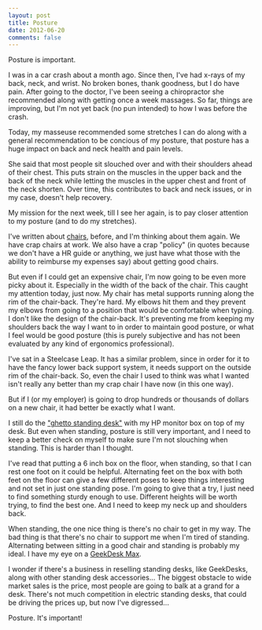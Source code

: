 ```yaml
---
layout: post
title: Posture
date: 2012-06-20
comments: false
---
```


Posture is important.

I was in a car crash about a month ago.  Since then, I've had x-rays of my
back, neck, and wrist.  No broken bones, thank goodness, but I do have pain.
After going to the doctor, I've been seeing a chiropractor she recommended
along with getting once a week massages.  So far, things are improving, but
I'm not yet back (no pun intended) to how I was before the crash.

Today, my masseuse recommended some stretches I can do along with a general
recommendation to be concious of my posture, that posture has a huge impact
on back and neck health and pain levels.

She said that most people sit slouched over and with their shoulders ahead of
their chest.  This puts strain on the muscles in the upper back and the back
of the neck while letting the muscles in the upper chest and front of the neck
shorten.  Over time, this contributes to back and neck issues, or in my case,
doesn't help recovery.

My mission for the next week, till I see her again, is to pay closer attention
to my posture (and to do my stretches).

I've written about [chairs][1], before, and I'm thinking about them again.
We have crap chairs at work.  We also have a crap "policy" (in quotes because
we don't have a HR guide or anything, we just have what those with the ability to
reimburse my expenses say) about getting good chairs.

But even if I could get an expensive chair, I'm now going to be even more picky
about it.  Especially in the width of the back of the chair.  This caught my
attention today, just now.  My chair has metal supports running along the rim
of the chair-back.  They're hard.  My elbows hit them and they prevent my
elbows from going to a position that would be comfortable when typing.  I don't
like the design of the chair-back.  It's preventing me from keeping my shoulders
back the way I want to in order to maintain good posture, or what I feel would
be good posture (this is purely subjective and has not been evaluated by any
kind of ergonomics professional).

I've sat in a Steelcase Leap.  It has a similar problem, since in order for it
to have the fancy lower back support system, it needs support on the outside
rim of the chair-back.  So, even the chair I used to think was what I wanted
isn't really any better than my crap chair I have now (in this one way).

But if I (or my employer) is going to drop hundreds or thousands of dollars
on a new chair, it had better be exactly what I want.

I still do the ["ghetto standing desk"][2] with my HP monitor box on top of my
desk.  But even when standing, posture is still very important, and I need to
keep a better check on myself to make sure I'm not slouching when standing.
This is harder than I thought.

I've read that putting a 6 inch box on the floor, when standing, so that I can
rest one foot on it could be helpful.  Alternating feet on the box with both
feet on the floor can give a few different poses to keep things interesting
and not set in just one standing pose.  I'm going to give that a try, I just
need to find something sturdy enough to use.  Different heights will be worth
trying, to find the best one.  And I need to keep my neck up and shoulders back.

When standing, the one nice thing is there's no chair to get in my way.
The bad thing is that there's no chair to support me when I'm tired of standing.
Alternating between sitting in a good chair and standing is probably my ideal.
I have my eye on a [GeekDesk Max][3].

I wonder if there's a business in reselling standing desks, like GeekDesks,
along with other standing desk accessories...  The biggest obstacle to wide
market sales is the price, most people are going to balk at a grand for a desk.
There's not much competition in electric standing desks, that could be driving
the prices up, but now I've digressed...

Posture.  It's important!

[1]: /2012/01/justifying-good-chairs/
[2]: /2011/06/the-standing-desk/
[3]: http://www.geekdesk.com/default.asp?contentID=622
